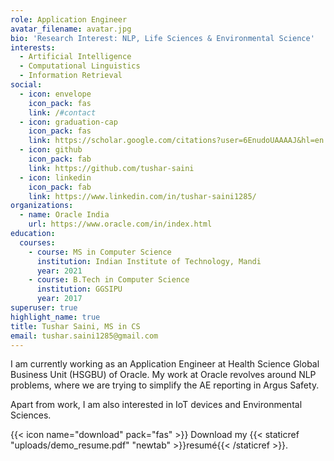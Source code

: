 ```yaml
---
role: Application Engineer
avatar_filename: avatar.jpg
bio: 'Research Interest: NLP, Life Sciences & Environmental Science'
interests:
  - Artificial Intelligence
  - Computational Linguistics
  - Information Retrieval
social:
  - icon: envelope
    icon_pack: fas
    link: /#contact
  - icon: graduation-cap
    icon_pack: fas
    link: https://scholar.google.com/citations?user=6EnudoUAAAAJ&hl=en
  - icon: github
    icon_pack: fab
    link: https://github.com/tushar-saini
  - icon: linkedin
    icon_pack: fab
    link: https://www.linkedin.com/in/tushar-saini1285/
organizations:
  - name: Oracle India
    url: https://www.oracle.com/in/index.html
education:
  courses:
    - course: MS in Computer Science
      institution: Indian Institute of Technology, Mandi
      year: 2021
    - course: B.Tech in Computer Science
      institution: GGSIPU
      year: 2017
superuser: true
highlight_name: true
title: Tushar Saini, MS in CS
email: tushar.saini1285@gmail.com
---
```

I am currently working as an Application Engineer at Health Science Global Business Unit (HSGBU) of Oracle. My work at Oracle revolves around NLP problems, where we are trying to simplify the AE reporting in Argus Safety.

Apart from work, I am also interested in IoT devices and Environmental Sciences.


{{< icon name="download" pack="fas" >}} Download my {{< staticref "uploads/demo_resume.pdf" "newtab" >}}resumé{{< /staticref >}}.

